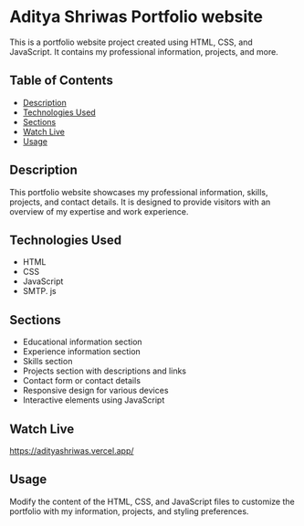 ﻿# Aditya Shriwas Portfolio website

This is a portfolio website project created using HTML, CSS, and JavaScript. It contains my professional information, projects, and more.

## Table of Contents

- [Description](#description)
- [Technologies Used](#technologies-used)
- [Sections](#sections)
- [Watch Live](#watch-live)
- [Usage](#usage)


## Description

This portfolio website showcases my professional information, skills, projects, and contact details. It is designed to provide visitors with an overview of my expertise and work experience.

## Technologies Used

- HTML
- CSS
- JavaScript
- SMTP. js

## Sections

- Educational information section
- Experience information section
- Skills section
- Projects section with descriptions and links
- Contact form or contact details
- Responsive design for various devices
- Interactive elements using JavaScript

## Watch Live

https://adityashriwas.vercel.app/

## Usage

Modify the content of the HTML, CSS, and JavaScript files to customize the portfolio with my information, projects, and styling preferences.
